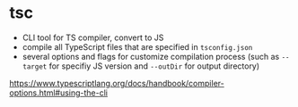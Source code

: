 # tsc
- CLI tool for TS compiler, convert to JS
- compile all TypeScript files that are specified in `tsconfig.json`
- several options and flags for customize compilation process (such as `--target` for specifiy JS version and `--outDir` for output directory)

https://www.typescriptlang.org/docs/handbook/compiler-options.html#using-the-cli
